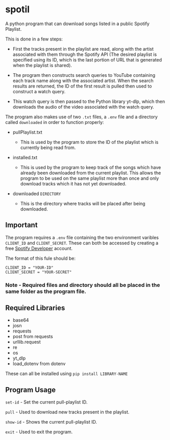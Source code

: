 # spotil
A python program that can download songs listed in a public Spotify Playlist.

This is done in a few steps:

- First the tracks present in the playlist are read, along with the artist associated with them through the Spotify API (The desired playlist is specified using its ID, which is the last portion of URL that is generated when the playlist is shared).

- The program then constructs search queries to YouTube containing each track name along with the associated artist. When the search results are returned, the ID of the first result is pulled then used to construct a watch query.

- This watch query is then passed to the Python library yt-dlp, which then downloads the audio of the video associated with the watch query.

The program also makes use of two `.txt` files, a `.env` file and a directory called `downloaded` in order to function properly:
- pullPlaylist.txt
  - This is used by the program to store the ID of the playlist which is currently being read from.

- installed.txt
  - This is used by the program to keep track of the songs which have already been downloaded from the current playlist. This allows the program to be used on the same playlist more than once and only download tracks which it has not yet downloaded.

- downloaded `DIRECTORY`
  - This is the directory where tracks will be placed after being downloaded.

## Important
The program requires a `.env` file containing the two environment varibles `CLIENT_ID` and `CLIENT_SECRET`. These can both be accessed by creating a free [Spotify Developer](https://developer.spotify.com/) account.

The format of this fule should be:
```
CLIENT_ID = "YOUR-ID"
CLIENT_SECRET = "YOUR-SECRET"
```

### Note - Required files and directory should all be placed in the same folder as the program file.

## Required Libraries

- base64
- josn
- requests
- post from requests
- urllib.request
- re
- os
- yt_dlp
- load_dotenv from dotenv

These can all be installed using `pip install LIBRARY-NAME`

## Program Usage
`set-id` - Set the current pull-playlist ID.

`pull` - Used to download new tracks present in the playlist.

`show-id` - Shows the current pull-playlist ID.

`exit` - Used to exit the program.



  
